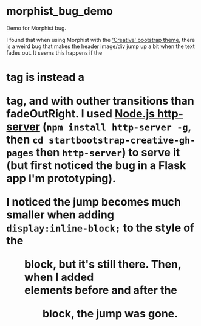 # morphist_bug_demo
Demo for Morphist bug.

I found that when using Morphist with the ['Creative' bootstrap theme](https://startbootstrap.com/template-overviews/creative/), there is a weird bug that makes the header image/div jump up a bit when the text fades out.  It seems this happens if the <h1> tag is instead a <p> tag, and with outher transitions than fadeOutRight.  I used [Node.js http-server](https://www.npmjs.com/package/http-server) (`npm install http-server -g`, then `cd startbootstrap-creative-gh-pages` then `http-server`) to serve it (but first noticed the bug in a Flask app I'm prototyping).

I noticed the jump becomes much smaller when adding `display:inline-block;` to the style of the <ul> block, but it's still there.  Then, when I added <br /> elements before and after the <ul> block, the jump was gone.
